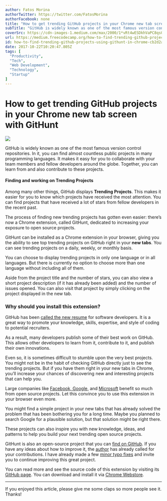 ```yaml
---
author: Fatos Morina
authorTwitter: https://twitter.com/FatosMorina
authorFacebook: none
title: "How to get trending GitHub projects in your Chrome new tab screen with GitHunt"
subTitle: "GitHub is widely known as one of the most famous version control repositories. In it, you can find almost countless public projects in ma..."
coverSrc: https://cdn-images-1.medium.com/max/2000/1*vRt4wESDkhVaPC8qs0ljQg.png
url: https://medium.freecodecamp.org/how-to-find-trending-github-projects-using-githunt-in-chrome-cb2d2a8f2468
id: how-to-find-trending-github-projects-using-githunt-in-chrome-cb2d2a8f2468
date: 2017-10-22T10:20:47.805Z
tags: [
  "Productivity",
  "Tech",
  "Web Development",
  "Technology",
  "Startup"
]
---
```

# How to get trending GitHub projects in your Chrome new tab screen with GitHunt







![](https://cdn-images-1.medium.com/max/2000/1*vRt4wESDkhVaPC8qs0ljQg.png)







GitHub is widely known as one of the most famous version control repositories. In it, you can find almost countless public projects in many programming languages. It makes it easy for you to collaborate with your team members and fellow developers around the globe. Together, you can learn from and also contribute to these projects.

#### Finding and working on Trending Projects

Among many other things, GitHub displays **Trending Projects**. This makes it easier for you to know which projects have received the most attention. You can find projects that have received a lot of stars from fellow developers in the recent past.

The process of finding new trending projects has gotten even easier: there’s now a Chrome extension, called GitHunt, dedicated to increasing your exposure to open source projects.

GitHunt can be installed as a Chrome extension in your browser, giving you the ability to see top trending projects on GitHub right in your **new tabs**. You can see trending projects on a daily, weekly, or monthly basis.

You can choose to display trending projects in only one language or in all languages. But there is currently no option to choose more than one language without including all of them.

Aside from the project title and the number of stars, you can also view a short project description (if it has already been added) and the number of issues opened. You can also visit that project by simply clicking on the project displayed in the new tab.

### Why should you install this extension?

GitHub has been [called the new resume](http://code.dblock.org/2011/07/14/github-is-your-new-resume.html) for software developers. It is a great way to promote your knowledge, skills, expertise, and style of coding to potential recruiters.

As a result, many developers publish some of their best work on GitHub. This allows other developers to learn from it, contribute to it, and publish their own innovations.

Even so, it is sometimes difficult to stumble upon the very best projects. You might not be in the habit of checking GitHub directly just to see the trending projects. But if you have them right in your new tabs in Chrome, you’ll increase your chances of discovering new and interesting projects that can help you.

Large companies like [Facebook, Google,](https://readwrite.com/2013/10/17/is-facebook-the-worlds-largest-open-source-company/) and [Microsoft](https://opensource.org/node/901) benefit so much from open source projects. Let this convince you to use this extension in your browser even more.

You might find a simple project in your new tabs that has already solved the problem that has been bothering you for a long time. Maybe you planned to search Google for a plausible solution, but that solution might be right there.

These projects can also inspire you with new knowledge, ideas, and patterns to help you build your next trending open source projects.

GitHunt is also an open-source project that you can [find on GitHub](https://github.com/kamranahmedse/githunt). If you have any ideas about how to improve it, the [author](https://github.com/kamranahmedse) has already called for your contributions. I have already made a few [minor typo fixes](https://github.com/kamranahmedse/githunt/pull/15) and invite you to continue improving this great project.

You can read more and see the source code of this extension by visiting its [GitHub page](https://github.com/kamranahmedse/githunt). You can download and install it via [Chrome Webstore](https://chrome.google.com/webstore/detail/githunt/khpcnaokfebphakjgdgpinmglconplhp).











* * *







If you enjoyed this article, please give me some claps so more people see it. Thanks!








